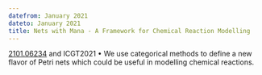 ```yaml
---
datefrom: January 2021
dateto: January 2021
title: Nets with Mana - A Framework for Chemical Reaction Modelling
---
```


[2101.06234](https://arxiv.org/abs/2101.06234) and ICGT2021 • We use categorical methods to define a new flavor of Petri nets which could be useful in modelling chemical reactions.
